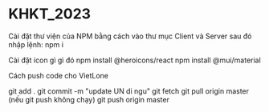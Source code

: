 # KHKT_2023

Cài đặt thư viện của NPM bằng cách vào thư mục Client và Server sau đó nhập lệnh:
npm i

Cài đặt icon gì gì đó
npm install @heroicons/react
npm install @mui/material

Cách push code cho VietLone

git add .
git commit -m "update UN di ngu"
git fetch
git pull origin master (nếu git push không chạy)
git push origin master 
